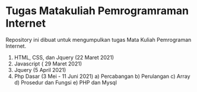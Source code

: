# Tugas Matakuliah Pemrogramraman Internet
Repository ini dibuat untuk mengumpulkan tugas Mata Kuliah Pemrograman Internet.


1. HTML, CSS, dan Jquery (22 Maret 2021)
2. Javascript ( 29 Maret 2021)
3. Jquery (5 April 2021)
4. Php Dasar (3 Mei - 11 Juni 2021)
   a) Percabangan
   b) Perulangan
   c) Array
   d) Prosedur dan Fungsi
   e) PHP dan Mysql


